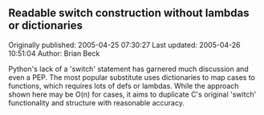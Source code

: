 ## Readable switch construction without lambdas or dictionaries

Originally published: 2005-04-25 07:30:27
Last updated: 2005-04-26 10:51:04
Author: Brian Beck

Python's lack of a 'switch' statement has garnered much discussion and even a PEP. The most popular substitute uses dictionaries to map cases to functions, which requires lots of defs or lambdas. While the approach shown here may be O(n) for cases, it aims to duplicate C's original 'switch' functionality and structure with reasonable accuracy.